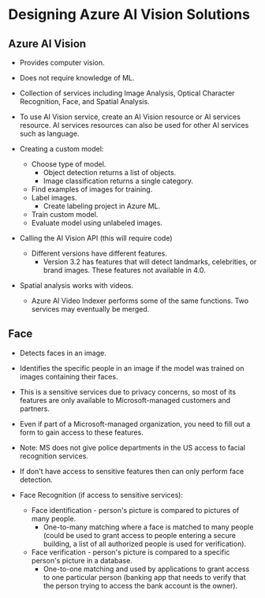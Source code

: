 # Designing Azure AI Vision Solutions

## Azure AI Vision
- Provides computer vision.
- Does not require knowledge of ML.
- Collection of services including Image Analysis, Optical Character Recognition, Face, and Spatial Analysis.
- To use AI Vision service, create an AI Vision resource or AI services resource. AI services resources can also be used for other AI services such as language.

- Creating a custom model:
    - Choose type of model.
        - Object detection returns a list of objects.
        - Image classification returns a single category.
    - Find examples of images for training.
    - Label images.
        - Create labeling project in Azure ML.
    - Train custom model.
    - Evaluate model using unlabeled images.

- Calling the AI Vision API (this will require code)
    - Different versions have different features.
        - Version 3.2 has features that will detect landmarks, celebrities, or brand images. These features not available in 4.0.

- Spatial analysis works with videos.
    - Azure AI Video Indexer performs some of the same functions. Two services may eventually be merged.
    
## Face
- Detects faces in an image.
- Identifies the specific people in an image if the model was trained on images containing their faces.
- This is a sensitive services due to privacy concerns, so most of its features are only available to Microsoft-managed customers and partners.
- Even if part of a Microsoft-managed organization, you need to fill out a form to gain access to these features.
- Note: MS does not give police departments in the US access to facial recognition services.
- If don't have access to sensitive features then can only perform face detection.

- Face Recognition (if access to sensitive services):
    - Face identification - person's picture is compared to pictures of many people.
        - One-to-many matching where a face is matched to many people (could be used to grant access to people entering a secure building, a list of all authorized people is used for verification).
    - Face verification - person's picture is compared to a specific person's picture in a database. 
        - One-to-one matching and used by applications to grant access to one particular person (banking app that needs to verify that the person trying to access the bank account is the owner).